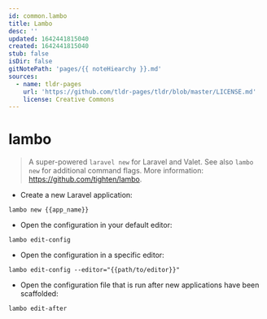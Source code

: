 ```yaml
---
id: common.lambo
title: Lambo
desc: ''
updated: 1642441815040
created: 1642441815040
stub: false
isDir: false
gitNotePath: 'pages/{{ noteHiearchy }}.md'
sources:
  - name: tldr-pages
    url: 'https://github.com/tldr-pages/tldr/blob/master/LICENSE.md'
    license: Creative Commons
---
```

# lambo

> A super-powered `laravel new` for Laravel and Valet.
> See also `lambo new` for additional command flags.
> More information: <https://github.com/tighten/lambo>.

- Create a new Laravel application:

`lambo new {{app_name}}`

- Open the configuration in your default editor:

`lambo edit-config`

- Open the configuration in a specific editor:

`lambo edit-config --editor="{{path/to/editor}}"`

- Open the configuration file that is run after new applications have been scaffolded:

`lambo edit-after`

